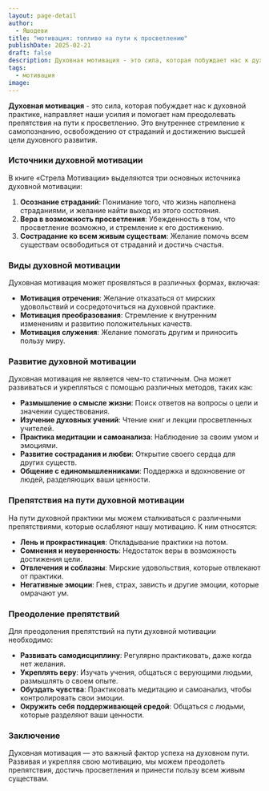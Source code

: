```yaml
---
layout: page-detail
author:
  - Яшодеви
title: "мотивация: топливо на пути к просветлению"
publishDate: 2025-02-21
draft: false
description: Духовная мотивация - это сила, которая побуждает нас к духовной практике, направляет наши усилия и помогает нам преодолевать препятствия на пути к просветлению. Это внутреннее стремление к самопознанию, освобождению от страданий и достижению высшей цели духовного развития.
tags:
  - мотивация
image:
---
```

**Духовная мотивация** - это сила, которая побуждает нас к духовной практике, направляет наши усилия и помогает нам преодолевать препятствия на пути к просветлению. Это внутреннее стремление к самопознанию, освобождению от страданий и достижению высшей цели духовного развития.

### Источники духовной мотивации

В книге «Стрела Мотивации» выделяются три основных источника духовной мотивации:

1. **Осознание страданий**: Понимание того, что жизнь наполнена страданиями, и желание найти выход из этого состояния.
2. **Вера в возможность просветления**: Убежденность в том, что просветление возможно, и стремление к его достижению.
3. **Сострадание ко всем живым существам**: Желание помочь всем существам освободиться от страданий и достичь счастья.

### Виды духовной мотивации

Духовная мотивация может проявляться в различных формах, включая:

- **Мотивация отречения**: Желание отказаться от мирских удовольствий и сосредоточиться на духовной практике.
- **Мотивация преобразования**: Стремление к внутренним изменениям и развитию положительных качеств.
- **Мотивация служения**: Желание помогать другим и приносить пользу миру.

### Развитие духовной мотивации

Духовная мотивация не является чем-то статичным. Она может развиваться и укрепляться с помощью различных методов, таких как:

- **Размышление о смысле жизни**: Поиск ответов на вопросы о цели и значении существования.
- **Изучение духовных учений**: Чтение книг и лекции просветленных учителей.
- **Практика медитации и самоанализа**: Наблюдение за своим умом и эмоциями.
- **Развитие сострадания и любви**: Открытие своего сердца для других существ.
- **Общение с единомышленниками**: Поддержка и вдохновение от людей, разделяющих ваши ценности.

### Препятствия на пути духовной мотивации

На пути духовной практики мы можем сталкиваться с различными препятствиями, которые ослабляют нашу мотивацию. К ним относятся:

- **Лень и прокрастинация**: Откладывание практики на потом.
- **Сомнения и неуверенность**: Недостаток веры в возможность достижения цели.
- **Отвлечения и соблазны**: Мирские удовольствия, которые отвлекают от практики.
- **Негативные эмоции**: Гнев, страх, зависть и другие эмоции, которые омрачают ум.

### Преодоление препятствий

Для преодоления препятствий на пути духовной мотивации необходимо:

- **Развивать самодисциплину**: Регулярно практиковать, даже когда нет желания.
- **Укреплять веру**: Изучать учения, общаться с верующими людьми, размышлять о своем опыте.
- **Обуздать чувства**: Практиковать медитацию и самоанализ, чтобы контролировать свои эмоции.
- **Окружить себя поддерживающей средой**: Общаться с людьми, которые разделяют ваши ценности.

### Заключение

Духовная мотивация — это важный фактор успеха на духовном пути. Развивая и укрепляя свою мотивацию, мы можем преодолеть препятствия, достичь просветления и принести пользу всем живым существам.